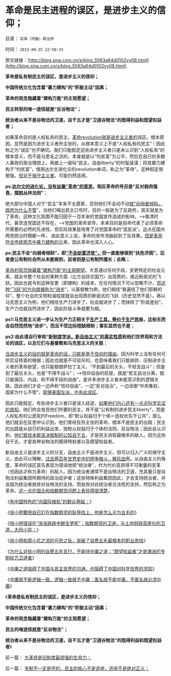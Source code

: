 # 革命是民主进程的误区，是进步主义的信仰；

目录： `实体（均衡）政治学` 

时间： `2015-09-25 22:50:33` 

原文链接：[http://blog.sina.com.cn/s/blog_5563a64d0102vy08.html](http://blog.sina.com.cn/s/blog_5563a64d0102vy08.html)

**革命是私有制民主的误区，是进步主义的信仰；**

**中国传统文化包含着“暴力建构”的“积极主动”因素；**

**革命的观念隐藏着“建构万能”的主观愿望；**

**民主转型的唯一途径就是“反谷物法”；**

**统治者从来不是谷物法的卫道，自干五才是“卫道谷物法”的既得利益和既望权益者；**

如果革命目的是人权私有的民主，[革命revolution就是进步主义者的](../../../2010/1/9/revolution不是革命，不需要流血牺牲.md)误区。根本原因，显然是因为进步主义者所主张的，从根本意义上不是“人权私有的民主”！因此称之为“误区”也不确切。我们只能假定这些进步主义者只是未认识到“人权私有”的根本意义，而不是马恩毛之流的，本身就是以“均贫富”为公平，然后在自已的多数人暴政的政治理想上，再披上一层叫“民主，自由liberty”的时髦装潢；将其暴力建构于“均贫富”，借用达尔文进化论的revolution单词，称之为“革命”。这种假定很勉强，[但对于保守主义者](../../../2009/11/30/保守主义和激进政策在不确定性定律中的现实含义.md)，可能仍然适用。

**ps:[达尔文的进化论，没有丝毫“革命”的意思](../../../2010/10/17/基督教迷信对马克思主义的贡献.md)，相反革命的号召是“反对弱肉强食，摆脱丛林法则”**；

绝大部分中国人对于“民主”本来不太感冒，否则他们不会动不动[就“向弱者倾斜，政府为什么不管](../../../2014/5/29/“国家为什么不管”的合理性和传统的概念模糊.md)”。当他们喊出民主口号时，目的一般是为了反政府，其实就是为了革命。这种文化氛围不能归因于一百年来的党国宣传造成的影响，——>晚清时代，甚至连党国还不存在，——>党国的革命宣传，本来目的是自命代表了必须革命所需要的必然的先进性，但实际效果是培育了对党国革命的“造反派”。这点在国共两党统治时期都一样，
由此意义上说，革命的宣传洗脑起到了反效果。[但是革命符合传统观念中暴力建构的元](../../../2013/9/1/专制不等价极权,大革命总是等价于极权主义.md)素，因此革命也深入人心。

**ps:民主不会“向弱者倾斜”，即[“不会劫富济贫”，](../../../2009/10/13/两千年社稷延寿之九字真言.md)但一直能够做到“扶危济困”，后者是公有制社会所从未能做到，前者则是公有制所擅长；此略；**

[革命的观念隐藏着“建构万能”的主观期望](../../../2015/2/17/革命领袖只是传统文化的克里斯玛，政治折腾的戏子；而已.md)。大意通过任何手段，变更特定的社会元素，就会令整个社会的某种方面（比方说综合国力）出现质的，接近断层式的飞跃。因此也就令到这种变更（即建构）的成本，在任何情况下可以忽略不计，[而这种“飞跃”的方向就被称为“进步](../../../2015/5/1/全世界传统文人幻想的“完美社会”的共同模式.md)”。以基督教为例，他们相信“普遍信了他们耶稣的仰”，整个社会的文明和谐程度就会出现质的断层式的飞跃（历史显然不是）。再以马克思主义为例，他们相信生产力进步了，社会就进步了；而抹除了“阶级差别”，生产力也就自然进步了，因此阶级斗争就要为纲。

**ps1:马克思主义进一步认为生产力正相关于[生产工具，等价于生产效率](../../../2015/1/3/米塞斯生产力定律：社会主义生产无用论.md)，这些东西会自然而然地“进步”，而且不受边际短缺限制；事实显然也不是**；

**ps2:由此请自行审核“[新制度学派，新自由主义”的真实性质](../../../2011/10/7/没有私有制就无所谓民主！基督教通往奴役之路的命运！.md)和他们世界观和方法论的误区，以及它们与基督教和马克思主义的关联**；

[当进步主义的目的就是革命的话，只能是基于信仰的理由](../../../2014/4/26/自由人如果不拒绝革命信仰，将无法与极权主义者相区别.md)，因为科学上没有任何可供实证核查的根据；因此也就是不可驳斥的，也意味着我们只能排挤、压制进步主义者的革命欲望，也只能根据萨拉丁主义，“不到最后的关头，不轻言战斗”；但是到了最后关头，也是“不得不战斗”；——>信仰自由的前提，就是“若无自治分离，就只能镇压、内战，和不择手段的自由”，是许多进步主义者未能意识到的逻辑关联。因此他们才会一边声称“信仰自由”，一边“反对自治”，一边讴歌“中央集权，国家为什么不管”。[即便美国左派，也有此误区](../../../2015/3/3/美国左派简史，美国基督教和马克思主义等进步分子；.md)。

因此只能假定，有些进步主义者只是误入歧途，[如果他们内心还有一点点科学实证的良知](../../../2009/6/19/科学认知是唯心信仰和唯物主义共存条件.md)，他们终会发现他们所要的民主，并不是“公有制的进步民主liberty”，而是人权私有的公民宪约Freedom，即“默认权益归于个体＝民权优先于公共”，那么他们就会在反思中认识到，他们曾经狂热主张的革命，根本不是民主的出路；民主的出路是从自已的利益出发，按默认权益归于个体的法则，反谷物法；因此会认识到，[他们曾经未能坚决抵制的公知自干五](../../../2015/9/23/必须立场鲜明地否定自干五，遏制既望权益者的为虎作伥.md)，才是民主进程最根本的敌人。因为这些自干五，才是各种谷物法的既得特权者以及既望权益者。

新自由主义是进步主义的分支，自由主义不是进步主义，但可以归入广义的保守主义。由此可以理解，[过去两百年世界史中的明争暗斗，腥风血](../../../2012/7/16/亚当斯密的三个“儿子”自由主义，民粹主义和马尔萨斯主义.md)雨。从自由主义的角度，革命的误区首先表现为错误地把“统治者”，作为代价高昂得不可衡量的变革（也因此才称为革命）的敌人。因为统治者通常不是谷物法的卫道，充其量只是谷物法利益集团所期待的政治庇护者；这些特殊利益集团因此，才会支持统治者，并会因为统治者放弃对谷物法的支持，而放弃对此统治者合法性的支持，然后称之为革命。[这一点在国企和指数期货问题上表现得很清楚](../../../2015/9/21/徐小明和周小花之流的可悲之处.md)。

《[有中国特色的“向国际接轨”的群众基础；](../../../2014/12/8/有中国特色的“向国际接轨”的群众基础.md)》

《[徐小明要把自已钉在指数期货的耻辱柱上，他是怎么沦为五毛的](../../../2015/9/19/徐小明同志要把自已钉在指数期货的耻辱柱上.md)》

《[徐小明错误在“涨涨跌跌中醉生梦死”；指数期货的卫道，与土地财政高房价的卫道，大同小异；](../../../2015/9/20/徐小明错在“涨涨跌跌中醉生梦死”，与房托的大同小异；.md)》

《[徐小明和周小花之流的可悲之处，突破了自费五毛最根本的职业底线](../../../2015/9/21/徐小明和周小花之流的可悲之处.md)》

《[为什么对徐小明的自费五毛言行，不能持中庸之道；“既望权益者”才是激进的专制权力卫道者](../../../2015/9/22/为什么对徐小明的自费五毛言行，不能持中庸之道；.md)》

《[中庸之道阻碍了中国与民主世界的沟通，也阻碍了中国对科学世界的求知](../../../2015/9/23/中庸文化是适用于专制政体的政治文化；.md)》

《[中庸就不能逻辑一致，逻辑一致就不中庸；匿名就不能中庸，不匿名就必须中庸](../../../2015/9/24/逻辑一致，交换得到“攻击他人（错误）”的权利；.md)》

《**革命是私有制民主的误区，是进步主义的信仰；**

**中国传统文化包含着“暴力建构”的“积极主动”因素；**

**革命的观念隐藏着“建构万能”的主观愿望；**

**民主的唯途径就是“反谷物法”；**

**统治者从来不是谷物法的卫道，自干五才是“卫道谷物法”的既得利益和既望权益者**》

前一篇： [大革命是旧制度最顽强的生命力；](../../../2015/9/27/大革命是旧制度最顽强的生命力；.md)

后一篇： [专制不一定是坏的，民主的核心不是选举，选举不是绝对正义；](../../../2015/9/23/专制不一定是坏的，民主的核心不是选举，选举不是绝对正义；.md)

